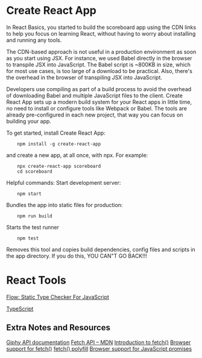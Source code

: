 # **Create React App**

In React Basics, you started to build the scoreboard app using the CDN links to help you focus on learning React, without having to worry about installing and running any tools.

The CDN-based approach is not useful in a production environment as soon as you start using JSX. For instance, we used Babel directly in the browser to transpile JSX into JavaScript. The Babel script is ~800KB in size, which for most use cases, is too large of a download to be practical. Also, there's the overhead in the browser of transpiling JSX into JavaScript.

Developers use compiling as part of a build process to avoid the overhead of downloading Babel and multiple JavaScript files to the client. Create React App sets up a modern build system for your React apps in little time, no need to install or configure tools like Webpack or Babel. The tools are already pre-configured in each new project, that way you can focus on building your app.

To get started, install Create React App:

        npm install -g create-react-app

 and create a new app, at all once, with npx. For example:

        npx create-react-app scoreboard
        cd scoreboard

Helpful commands:
Start development server:

        npm start

Bundles the app into static files for production:

        npm run build

Starts the test runner

        npm test

Removes this tool and copies build dependencies, config files and scripts in the app directory.  If you do this, YOU CAN"T GO BACK!!!

# **React Tools**

[Flow: Static Type Checker For JavaScript](https://flow.org/)

[TypeScript](https://www.typescriptlang.org/)

## **Extra Notes and Resources**

[Giphy API documentation](https://github.com/Giphy/GiphyAPI)
[Fetch API – MDN](https://developer.mozilla.org/en-US/docs/Web/API/Fetch_API)
[Introduction to fetch()](https://developers.google.com/web/updates/2015/03/introduction-to-fetch)
[Browser support for fetch()](http://caniuse.com/#feat=fetch)
[fetch() polyfill](https://github.com/github/fetch)
[Browser support for JavaScript promises](http://caniuse.com/#feat=promises)
